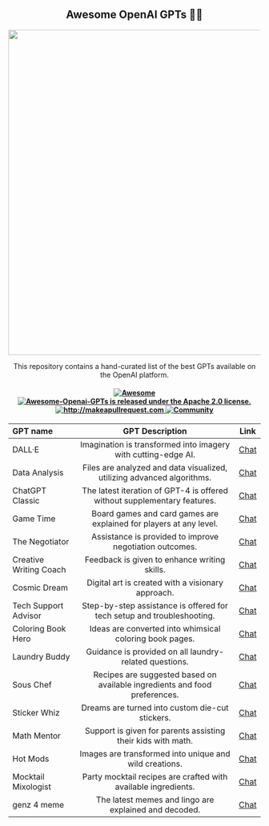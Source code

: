<h2 align="center">Awesome OpenAI GPTs 🧙‍♂️ </h2>

<p align="center">
  <img width="650" src="https://raw.githubusercontent.com/promptslab/Awesome-Openai-GPTs/main/_source/gpts_.png">
</p>

<p align="center">
  <p align="center"> This repository contains a hand-curated list of the best GPTs available on the OpenAI platform.

</p>
 <h4 align="center">
  
  <a href="https://awesome.re">
    <img src="https://awesome.re/badge.svg" alt="Awesome" />
  </a>
  <a href="https://github.com/promptslab/Awesome-Openai-GPTs/blob/main/LICENSE">
    <img src="https://img.shields.io/badge/License-Apache_2.0-blue.svg" alt="Awesome-Openai-GPTs is released under the Apache 2.0 license." />
  </a>
  <a href="http://makeapullrequest.com">
    <img src="https://img.shields.io/badge/PRs-welcome-brightgreen.svg?style=flat-square" alt="http://makeapullrequest.com" />
  </a>
  <a href="https://discord.gg/m88xfYMbK6">
    <img src="https://img.shields.io/badge/Discord-Community-orange" alt="Community" />
  </a>
</h4>

|   GPT name                | GPT Description  | Link |
| :-------------------- | :----------: | :----------: |
| DALL·E                  | Imagination is transformed into imagery with cutting-edge AI.            | [Chat](#) |
| Data Analysis           | Files are analyzed and data visualized, utilizing advanced algorithms.   | [Chat](#) |
| ChatGPT Classic         | The latest iteration of GPT-4 is offered without supplementary features. | [Chat](#) |
| Game Time               | Board games and card games are explained for players at any level.       | [Chat](#) |
| The Negotiator          | Assistance is provided to improve negotiation outcomes.                  | [Chat](#) |
| Creative Writing Coach  | Feedback is given to enhance writing skills.                             | [Chat](#) |
| Cosmic Dream            | Digital art is created with a visionary approach.                        | [Chat](#) |
| Tech Support Advisor    | Step-by-step assistance is offered for tech setup and troubleshooting.   | [Chat](#) |
| Coloring Book Hero      | Ideas are converted into whimsical coloring book pages.                  | [Chat](#) |
| Laundry Buddy           | Guidance is provided on all laundry-related questions.                   | [Chat](#) |
| Sous Chef               | Recipes are suggested based on available ingredients and food preferences. | [Chat](#) |
| Sticker Whiz            | Dreams are turned into custom die-cut stickers.                          | [Chat](#) |
| Math Mentor             | Support is given for parents assisting their kids with math.             | [Chat](#) |
| Hot Mods                | Images are transformed into unique and wild creations.                   | [Chat](#) |
| Mocktail Mixologist     | Party mocktail recipes are crafted with available ingredients.           | [Chat](#) |
| genz 4 meme             | The latest memes and lingo are explained and decoded.                    | [Chat](#) |
